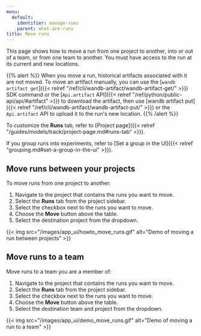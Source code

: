 ```yaml
---
menu:
  default:
    identifier: manage-runs
    parent: what-are-runs
title: Move runs
---
```


This page shows how to move a run from one project to another, into or out of a team, or from one team to another. You must have access to the run at its current and new locations.

{{% alert %}}
When you move a run, historical artifacts associated with it are not moved. To move an artifact manually, you can use the [`wandb artifact get`]({{< relref "/ref/cli/wandb-artifact/wandb-artifact-get/" >}}) SDK command or the [`Api.artifact` API]({{< relref "/ref/python/public-api/api/#artifact" >}}) to download the artifact, then use [wandb artifact put]({{< relref "/ref/cli/wandb-artifact/wandb-artifact-put/" >}}) or the `Api.artifact` API to upload it to the run's new location.
{{% /alert %}}

To customize the **Runs** tab, refer to [Project page]({{< relref "/guides/models/track/project-page.md#runs-tab" >}}).

If you group runs into experiments, refer to [Set a group in the UI]({{< relref "grouping.md#set-a-group-in-the-ui" >}}).

## Move runs between your projects

To move runs from one project to another:

1. Navigate to the project that contains the runs you want to move.
2. Select the **Runs** tab from the project sidebar.
3. Select the checkbox next to the runs you want to move.
4. Choose the **Move** button above the table.
5. Select the destination project from the dropdown.

{{< img src="/images/app_ui/howto_move_runs.gif" alt="Demo of moving a run between projects" >}}

## Move runs to a team

Move runs to a team you are a member of:

1. Navigate to the project that contains the runs you want to move.
2. Select the **Runs** tab from the project sidebar.
3. Select the checkbox next to the runs you want to move.
4. Choose the **Move** button above the table.
5. Select the destination team and project from the dropdown.

{{< img src="/images/app_ui/demo_move_runs.gif" alt="Demo of moving a run to a team" >}}